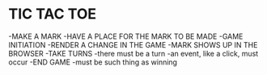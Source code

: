 # TIC TAC TOE

-MAKE A MARK
    -HAVE A PLACE FOR THE MARK TO BE MADE
    -GAME INITIATION
    -RENDER A CHANGE IN THE GAME
    -MARK SHOWS UP IN THE BROWSER
-TAKE TURNS
    -there must be a turn
    -an event, like a click, must occur
-END GAME
    -must be such thing as winning
